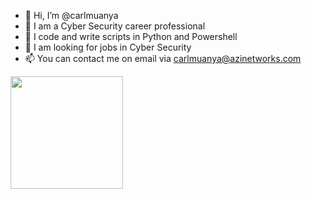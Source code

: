 - 👋 Hi, I’m @carlmuanya
- 👀 I am a Cyber Security career professional 
- 🌱 I code and write scripts in Python and Powershell
- 💞️ I am looking for jobs in Cyber Security
- 📫 You can contact me on email via carlmuanya@azinetworks.com

<img height="180em" src="https://github-readme-stats.vercel.app/api?username=carlmuanya&show_icons=true&hide_border=true&&count_private=true&include_all_commits=true&theme=merko" />
